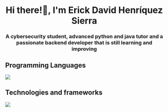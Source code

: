 <h1 align="center">Hi there!👋, I'm Erick David Henríquez Sierra </h1>
<h3 align="center">A cybersecurity student, advanced python and java tutor and a passionate backend developer that is still learning and improving</h3>


<p align="center">
    <h2>Programming Languages</h2>
    <a href="https://skillicons.dev">
        <img src="https://skillicons.dev/icons?i=python,java,javascript,typescript,html,css" />
    </a>
</p>

<p align="center">
    <h2>Technologies and frameworks</h2>
    <a href="https://skillicons.dev">
        <img src="https://skillicons.dev/icons?i=express,mongodb,postgres,nodejs,react" />
    </a>
</p>
